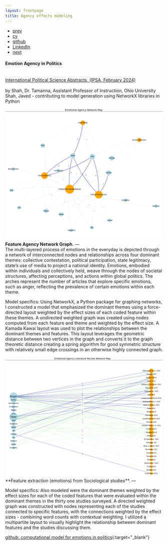 ```yaml
---
layout: frontpage
title: Agency effects modeling
---
```



<div class="navbar">
  <div class="navbar-inner">
      <ul class="nav">
          <li><a href="triggers.html">prev</a></li>          
          <li><a href="{{ BASE_PATH }}/jshah-public.pdf">cv</a></li>
          <li><a href="https://github.com/javedmshah">github</a></li>
          <li><a href="https://linkedin.com/in/javedmaqboolshah">LinkedIn</a></li>
          <li><a href="gtfeature.html">next</a></li>          
      </ul>
  </div>
</div>

#### Emotion Agency in Politics
<br><a href="https://journals.sagepub.com/doi/10.1177/00208345241232769">International Political Science Abstracts, (IPSA, February 2024)</a> <br>
<br>
by Shah, Dr. Tamanna, Assistant Professor of Instruction, Ohio University <br>
Shah, Javed - contributing to model generation using NetworkX libraries in Python  <br>

<img src="final_coded_network_graph_emotion_agency.png" alt="Emotion Agency Network Graph" width="800"/>

**Feature Agency Network Graph**. &mdash; <br>
The multi-layered process of emotions in the everyday is depicted through a network of interconnected nodes and relationships across four dominant themes: collective contestation, political participation, state legitimacy, state’s use of media to project a national identity. Emotions, embodied within individuals and collectively held, weave through the nodes of societal structures, affecting perceptions, and actions within global politics. The arches represent the number of articles that explore specific emotions, such as anger, reflecting the prevalence of certain emotions within each theme.

Model specifics: Using NetworkX, a Python package for graphing networks, I constructed a model that emphasized the dominant themes using a force-directed layout weighted by the effect sizes of each coded feature within these themes. A undirected weighted graph was created using nodes computed from each feature and theme and weighted by the effect size. A Kamada Kawai layout was used to plot the relationships between the dominant themes and features. This layout leverages the geometric distance between two vertices in the graph and converts it to the graph theoretic distance creating a spring algorithm for good symmetric structure with relatively small edge crossings in an otherwise highly connected graph.

<img src="paper_final_coded_network_graph_emotion_agency.png" alt="Literature Review Network Graph" width="800"/>
**Feature extraction (emotions) from Sociological studies**. &mdash; <br>

Model specifics: Also modeled were the dominant themes weighted by the effect sizes for each of the coded features that were evaluated within the dominant themes in the thirty one studies surveyed. A directed weighted graph was constructed with nodes representing each of the studies connected to specific features, with the connections weighted by the effect sizes - combining word counts with contextual weighting. I utilized a multipartite layout to visually highlight the relationship between dominant features and the studies discussing them.

[github: computational model for emotions in politics](https://github.com/javedmshah/compute.agency.model){:target="_blank"}
